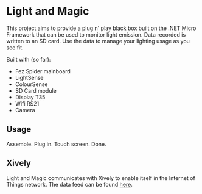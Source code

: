 # Light and Magic

This project aims to provide a plug n' play black box built on the .NET Micro Framework that can be used to monitor light emission. Data recorded is written to an SD card. Use the data to manage your lighting usage as you see fit.

Built with (so far):
* Fez Spider mainboard
* LightSense
* ColourSense
* SD Card module
* Display T35
* Wifi RS21
* Camera

## Usage
Assemble. Plug in. Touch screen. Done.

## Xively

Light and Magic communicates with Xively to enable itself in the Internet of Things network. The data feed can be found [here](https://xively.com/develop/f20rKr_j8v1rZmO-mMFp).
